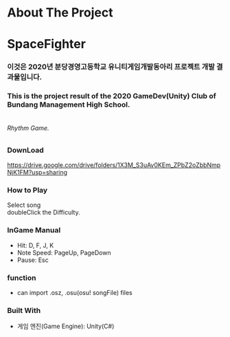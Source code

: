 # About The Project
# SpaceFighter
### 이것은 2020년 분당경영고등학교 유니티게임개발동아리 프로젝트 개발 결과물입니다.
### This is the project result of the 2020 GameDev(Unity) Club of Bundang Management High School.
<img src=""></img>
###### Rhythm Game.

### DownLoad
https://drive.google.com/drive/folders/1X3M_S3uAv0KEm_ZPbZ2oZbbNmpNjK1FM?usp=sharing
### How to Play
Select song<br>
doubleClick the Difficulty.
### InGame Manual
- Hit: D, F, J, K
- Note Speed: PageUp, PageDown
- Pause: Esc

### function
- can import .osz, .osu(osu! songFile)  files

### Built With
- 게임 엔진(Game Engine): Unity(C#)
